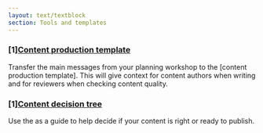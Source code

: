 ```yaml
---
layout: text/textblock
section: Tools and templates
---
```


### [1][Content production template](../content-production-template/)

Transfer the main messages from your planning workshop to the [content production template]. This will give context for content authors when writing and for reviewers when checking content quality.

### [1][Content decision tree](../content-decision-tree/)

Use the  as a guide to help decide if your content is right or ready to publish.
